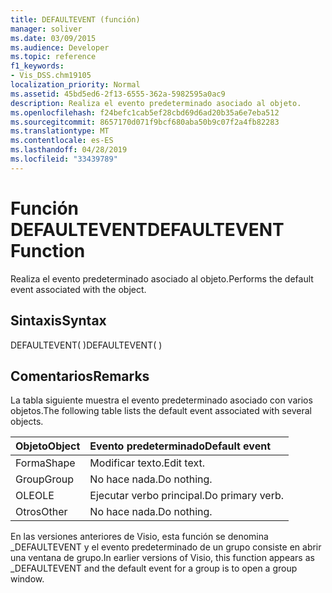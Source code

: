 ```yaml
---
title: DEFAULTEVENT (función)
manager: soliver
ms.date: 03/09/2015
ms.audience: Developer
ms.topic: reference
f1_keywords:
- Vis_DSS.chm19105
localization_priority: Normal
ms.assetid: 45bd5ed6-2f13-6555-362a-5982595a0ac9
description: Realiza el evento predeterminado asociado al objeto.
ms.openlocfilehash: f24befc1cab5ef28cbd69d6ad20b35a6e7eba512
ms.sourcegitcommit: 8657170d071f9bcf680aba50b9c07f2a4fb82283
ms.translationtype: MT
ms.contentlocale: es-ES
ms.lasthandoff: 04/28/2019
ms.locfileid: "33439789"
---
```

# <a name="defaultevent-function"></a><span data-ttu-id="353a9-103">Función DEFAULTEVENT</span><span class="sxs-lookup"><span data-stu-id="353a9-103">DEFAULTEVENT Function</span></span>

<span data-ttu-id="353a9-104">Realiza el evento predeterminado asociado al objeto.</span><span class="sxs-lookup"><span data-stu-id="353a9-104">Performs the default event associated with the object.</span></span>
  
## <a name="syntax"></a><span data-ttu-id="353a9-105">Sintaxis</span><span class="sxs-lookup"><span data-stu-id="353a9-105">Syntax</span></span>

<span data-ttu-id="353a9-106">DEFAULTEVENT( )</span><span class="sxs-lookup"><span data-stu-id="353a9-106">DEFAULTEVENT( )</span></span>
  
## <a name="remarks"></a><span data-ttu-id="353a9-107">Comentarios</span><span class="sxs-lookup"><span data-stu-id="353a9-107">Remarks</span></span>

<span data-ttu-id="353a9-108">La tabla siguiente muestra el evento predeterminado asociado con varios objetos.</span><span class="sxs-lookup"><span data-stu-id="353a9-108">The following table lists the default event associated with several objects.</span></span>
  
|<span data-ttu-id="353a9-109">**Objeto**</span><span class="sxs-lookup"><span data-stu-id="353a9-109">**Object**</span></span>|<span data-ttu-id="353a9-110">**Evento predeterminado**</span><span class="sxs-lookup"><span data-stu-id="353a9-110">**Default event**</span></span>|
|:-----|:-----|
|<span data-ttu-id="353a9-111">Forma</span><span class="sxs-lookup"><span data-stu-id="353a9-111">Shape</span></span>  <br/> |<span data-ttu-id="353a9-112">Modificar texto.</span><span class="sxs-lookup"><span data-stu-id="353a9-112">Edit text.</span></span>  <br/> |
|<span data-ttu-id="353a9-113">Group</span><span class="sxs-lookup"><span data-stu-id="353a9-113">Group</span></span>  <br/> |<span data-ttu-id="353a9-114">No hace nada.</span><span class="sxs-lookup"><span data-stu-id="353a9-114">Do nothing.</span></span>  <br/> |
|<span data-ttu-id="353a9-115">OLE</span><span class="sxs-lookup"><span data-stu-id="353a9-115">OLE</span></span>  <br/> |<span data-ttu-id="353a9-116">Ejecutar verbo principal.</span><span class="sxs-lookup"><span data-stu-id="353a9-116">Do primary verb.</span></span>  <br/> |
|<span data-ttu-id="353a9-117">Otros</span><span class="sxs-lookup"><span data-stu-id="353a9-117">Other</span></span>  <br/> |<span data-ttu-id="353a9-118">No hace nada.</span><span class="sxs-lookup"><span data-stu-id="353a9-118">Do nothing.</span></span>  <br/> |
   
<span data-ttu-id="353a9-119">En las versiones anteriores de Visio, esta función se denomina _DEFAULTEVENT y el evento predeterminado de un grupo consiste en abrir una ventana de grupo.</span><span class="sxs-lookup"><span data-stu-id="353a9-119">In earlier versions of Visio, this function appears as _DEFAULTEVENT and the default event for a group is to open a group window.</span></span> 
  

